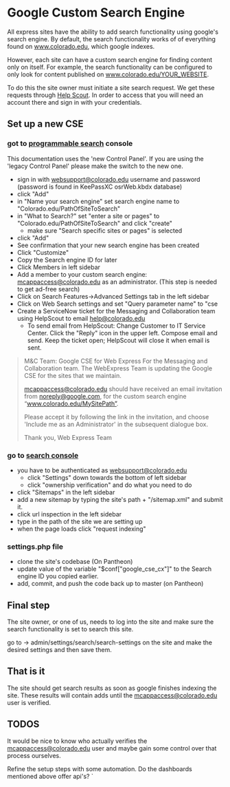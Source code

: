 # Google Custom Search Engine

All express sites have the ability to add search functionality using google's search engine. By default, the search functionality works of of everything found on www.colorado.edu, which google indexes. 

However, each site can have a custom search engine for finding content only on itself. For example, the search functionality can be configured to only look for content published on www.colorado.edu/YOUR_WEBSITE.

To do this the site owner must initiate a site search request. We get these requests through [Help Scout](https://secure.helpscout.net/). In order to access that you will need an account there and sign in with your credentials.

## Set up a new CSE

### got to [programmable search](https://cse.google.com/cse/all) console

This documentation uses the 'new Control Panel'. If you are using the 'legacy Control Panel' please make the switch to the new one.

- sign in with websupport@colorado.edu username and password (password is found in KeePassXC osrWeb.kbdx database)
- click "Add" 
- in "Name your search engine" set search engine name to "Colorado.edu/PathOfSiteToSearch"
- in "What to Search?" set "enter a site or pages" to "Colorado.edu/PathOfSiteToSearch" and click "create"
    - make sure "Search specific sites or pages" is selected
- click "Add"
- See confirmation that your new search engine has been created
- Click "Customize"
- Copy the Search engine ID for later
- Click Members in left sidebar
- Add a member to your custom search engine: mcappaccess@colorado.edu as an administrator. (This step is needed to get ad-free search)
- Click on Search Features->Advanced Settings tab in the left sidebar
- Click on Web Search settings and set "Query parameter name" to "cse
- Create a ServiceNow ticket for the Messaging and Collaboration team using HelpScout to email help@colorado.edu
  - To send email from HelpScout: Change Customer to IT Service Center. Click the "Reply" icon in the upper left. Compose email and send. Keep the ticket open; HelpScout will close it when email is sent.
>
>
> M&C Team: Google CSE for Web Express
> For the Messaging and Collaboration team. The WebExpress Team is updating the Google CSE for the sites that we maintain.
>
>mcappaccess@colorado.edu should have received an email invitation from noreply@google.com, for the custom search engine “www.colorado.edu/MySitePath”.
>
> Please accept it by following the link in the invitation, and choose 'Include me as an Administrator' in the subsequent dialogue box.
>
> Thank you,
> Web Express Team
>

### go to [search console](https://search.google.com/search-console?hl=en&utm_source=wmx&utm_medium=deprecation-pane&utm_content=home&resource_id=https://www.colorado.edu/)

- you have to be authenticated as websupport@colorado.edu
  - click "Settings" down towards the bottom of left sidebar
  - click "ownership verification" and do what you need to do
- click "Sitemaps" in the left sidebar
- add a new sitemap by typing the site's path + "/sitemap.xml" and submit it.
- click url inspection in the left sidebar
- type in the path of the site we are setting up
- when the page loads click "request indexing"

### settings.php file

- clone the site's codebase (On Pantheon)
- update value of the variable "$conf["google_cse_cx"]" to the Search engine ID you copied earlier.
- add, commit, and push the code back up to master (on Pantheon)

## Final step

The site owner, or one of us, needs to log into the site and make sure the search functionality is set to search this site.

go to -> admin/settings/search/search-settings on the site and make the desired settings and then save them.

## That is it

The site should get search results as soon as google finishes indexing the site. These results will contain adds until the mcappaccess@colorado.edu user is verified. 

## TODOS

It would be nice to know who actually verifies the mcappaccess@colorado.edu user and maybe gain some control over that process ourselves.

Refine the setup steps with some automation. Do the dashboards mentioned above offer api's?
`
